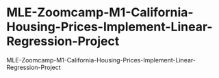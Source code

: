 # MLE-Zoomcamp-M1-California-Housing-Prices-Implement-Linear-Regression-Project
MLE-Zoomcamp-M1-California-Housing-Prices-Implement-Linear-Regression-Project
